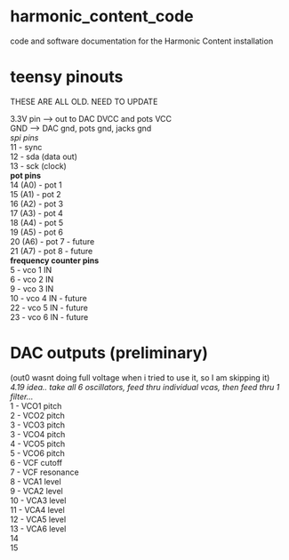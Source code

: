 # harmonic_content_code
code and software documentation for the Harmonic Content installation
# teensy pinouts

THESE ARE ALL OLD. NEED TO UPDATE


3.3V pin --> out to DAC DVCC and pots VCC  
GND --> DAC gnd, pots gnd, jacks gnd  
*spi pins*  
11 - sync  
12 - sda (data out)  
13 - sck (clock)  
**pot pins**  
14 (A0) - pot 1  
15 (A1) - pot 2  
16 (A2) - pot 3  
17 (A3) - pot 4  
18 (A4) - pot 5  
19 (A5) - pot 6  
20 (A6) - pot 7 - future  
21 (A7) - pot 8 - future  
**frequency counter pins**  
5 - vco 1 IN  
6 - vco 2 IN  
9 - vco 3 IN  
10 - vco 4 IN - future  
22 - vco 5 IN - future  
23 - vco 6 IN - future  
  
# DAC outputs (preliminary)  
(out0 wasnt doing full voltage when i tried to use it, so I am skipping it)  
*4.19 idea.. take all 6 oscillators, feed thru individual vcas, then feed thru 1 filter...*  
1 - VCO1 pitch   
2 - VCO2 pitch  
3 - VCO3 pitch  
3 - VCO4 pitch  
4 - VCO5 pitch  
5 - VCO6 pitch  
6 - VCF cutoff  
7 - VCF resonance  
8 - VCA1 level  
9 - VCA2 level  
10 - VCA3 level  
11 - VCA4 level  
12 - VCA5 level  
13 - VCA6 level  
14  
15  
  
